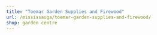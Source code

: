 ```yaml
---
title: "Toemar Garden Supplies and Firewood"
url: /mississauga/toemar-garden-supplies-and-firewood/
shop: garden centre
---
```

